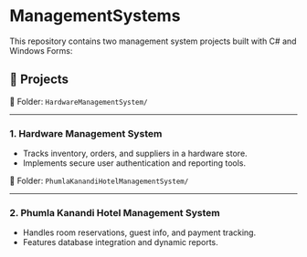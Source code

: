 # ManagementSystems

This repository contains two management system projects built with C# and Windows Forms:

## 📁 Projects

📂 Folder: `HardwareManagementSystem/`

---

### 1. Hardware Management System
- Tracks inventory, orders, and suppliers in a hardware store.
- Implements secure user authentication and reporting tools.

📂 Folder: `PhumlaKanandiHotelManagementSystem/`

---
### 2. Phumla Kanandi Hotel Management System
- Handles room reservations, guest info, and payment tracking.
- Features database integration and dynamic reports.



